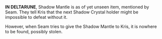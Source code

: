 **IN DELTARUNE**, Shadow Mantle is as of yet unseen item, mentioned by <a onclick="loadFile('Seam.md')">Seam</a>. They tell Kris that the next Shadow Crystal holder might be impossible to defeat without it. 

However, when Seam tries to give the Shadow Mantle to Kris, it is nowhere to be found, possibly stolen.